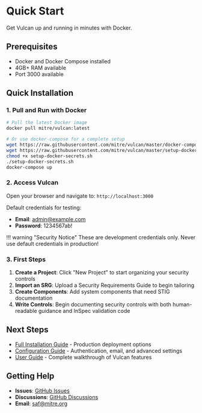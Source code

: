 # Quick Start

Get Vulcan up and running in minutes with Docker.

## Prerequisites

- Docker and Docker Compose installed
- 4GB+ RAM available
- Port 3000 available

## Quick Installation

### 1. Pull and Run with Docker

```bash
# Pull the latest Docker image
docker pull mitre/vulcan:latest

# Or use docker-compose for a complete setup
wget https://raw.githubusercontent.com/mitre/vulcan/master/docker-compose.yml
wget https://raw.githubusercontent.com/mitre/vulcan/master/setup-docker-secrets.sh
chmod +x setup-docker-secrets.sh
./setup-docker-secrets.sh
docker-compose up
```

### 2. Access Vulcan

Open your browser and navigate to: `http://localhost:3000`

Default credentials for testing:
- **Email**: admin@example.com
- **Password**: 1234567ab!

!!! warning "Security Notice"
    These are development credentials only. Never use default credentials in production!

### 3. First Steps

1. **Create a Project**: Click "New Project" to start organizing your security controls
2. **Import an SRG**: Upload a Security Requirements Guide to begin tailoring
3. **Create Components**: Add system components that need STIG documentation
4. **Write Controls**: Begin documenting security controls with both human-readable guidance and InSpec validation code

## Next Steps

- [Full Installation Guide](installation.md) - Production deployment options
- [Configuration Guide](configuration.md) - Authentication, email, and advanced settings
- [User Guide](../user-guide/overview.md) - Complete walkthrough of Vulcan features

## Getting Help

- **Issues**: [GitHub Issues](https://github.com/mitre/vulcan/issues)
- **Discussions**: [GitHub Discussions](https://github.com/mitre/vulcan/discussions)
- **Email**: saf@mitre.org